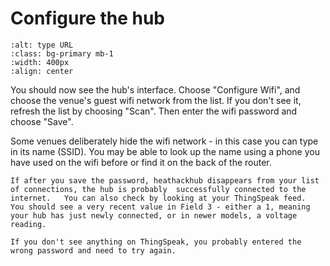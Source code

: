# Configure the hub

```{image} use-hub-gui.png
:alt: type URL
:class: bg-primary mb-1
:width: 400px
:align: center
```
You should now see the hub's interface.  Choose "Configure Wifi", and choose the venue's guest wifi network from the list.  If you don't see it, refresh the list by choosing "Scan".  Then enter the wifi password and choose "Save".

Some venues deliberately hide the wifi network - in this case you can type in its name (SSID).  You may be able to look up the name using a phone you have used on the wifi before or find it on the back of the router. 

```{admonition} Important - heathackhub will disappear
If after you save the password, heathackhub disappears from your list of connections, the hub is probably  successfully connected to the internet.   You can also check by looking at your ThingSpeak feed.  You should see a very recent value in Field 3 - either a 1, meaning your hub has just newly connected, or in newer models, a voltage reading.  

If you don't see anything on ThingSpeak, you probably entered the wrong password and need to try again.
``` 

